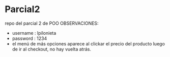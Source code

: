 # Parcial2
repo del parcial 2 de POO
OBSERVACIONES:
 - username : lpilonieta
 - password : 1234
 - el menú de más opciones aparece al clickar el precio del producto
 luego de ir al checkout, no hay vuelta atrás.
